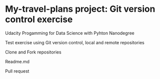 # My-travel-plans project: Git version control exercise 

Udacity Progamming for Data Science with Pyhton Nanodegree

Test exercise using Git version control, local and remote repositories

Clone and Fork repositories

Readme.md

Pull request

